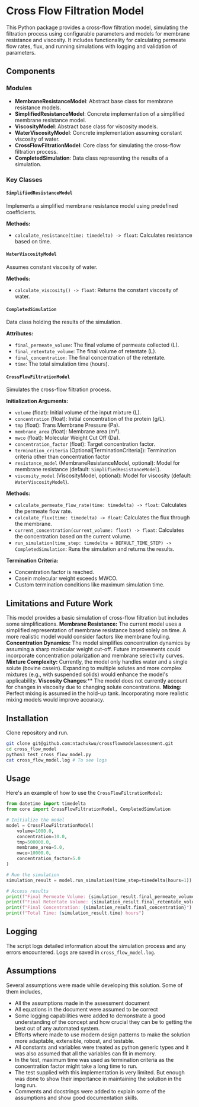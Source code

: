 # Cross Flow Filtration Model

This Python package provides a cross-flow filtration model, simulating the filtration process using configurable parameters and models for membrane resistance and viscosity. It includes functionality for calculating permeate flow rates, flux, and running simulations with logging and validation of parameters. 

## Components

### Modules

- **MembraneResistanceModel**: Abstract base class for membrane resistance models.
- **SimplifiedResistanceModel**: Concrete implementation of a simplified membrane resistance model.
- **ViscosityModel**: Abstract base class for viscosity models.
- **WaterViscosityModel**: Concrete implementation assuming constant viscosity of water.
- **CrossFlowFiltrationModel**: Core class for simulating the cross-flow filtration process.
- **CompletedSimulation**: Data class representing the results of a simulation.

### Key Classes


#### `SimplifiedResistanceModel`
Implements a simplified membrane resistance model using predefined coefficients.

**Methods:**
- `calculate_resistance(time: timedelta) -> float`: Calculates resistance based on time.

#### `WaterViscosityModel`
Assumes constant viscosity of water.

**Methods:**
- `calculate_viscosity() -> float`: Returns the constant viscosity of water.

#### `CompletedSimulation`
Data class holding the results of the simulation.

**Attributes:**
- `final_permeate_volume`: The final volume of permeate collected (L).
- `final_retentate_volume`: The final volume of retentate (L).
- `final_concentration`: The final concentration of the retentate.
- `time`: The total simulation time (hours).

#### `CrossFlowFiltrationModel`
Simulates the cross-flow filtration process.

**Initialization Arguments:**
- `volume` (float): Initial volume of the input mixture (L).
- `concentration` (float): Initial concentration of the protein (g/L).
- `tmp` (float): Trans Membrane Pressure (Pa).
- `membrane_area` (float): Membrane area (m²).
- `mwco` (float): Molecular Weight Cut Off (Da).
- `concentration_factor` (float): Target concentration factor.
- `termination_criteria` (Optional[TerminationCriteria]): Termination criteria other than concentration factor
- `resistance_model` (MembraneResistanceModel, optional): Model for membrane resistance (default: `SimplifiedResistanceModel`).
- `viscosity_model` (ViscosityModel, optional): Model for viscosity (default: `WaterViscosityModel`).

**Methods:**
- `calculate_permeate_flow_rate(time: timedelta) -> float`: Calculates the permeate flow rate.
- `calculate_flux(time: timedelta) -> float`: Calculates the flux through the membrane.
- `current_concentration(current_volume: float) -> float`: Calculates the concentration based on the current volume.
- `run_simulation(time_step: timedelta = DEFAULT_TIME_STEP) -> CompletedSimulation`: Runs the simulation and returns the results.

**Termination Criteria:**
- Concentration factor is reached.
- Casein molecular weight exceeds MWCO.
- Custom termination conditions like maximum simulation time.

## Limitations and Future Work
This model provides a basic simulation of cross-flow filtration but includes some simplifications.
**Membrane Resistance:** The current model uses a simplified representation of membrane resistance based solely on time. A more realistic model would consider factors like membrane fouling.
**Concentration Dynamics:** The model simplifies concentration dynamics by assuming a sharp molecular weight cut-off. Future improvements could incorporate concentration polarization and membrane selectivity curves.
**Mixture Complexity:** Currently, the model only handles water and a single solute (bovine casein). Expanding to multiple solutes and more complex mixtures (e.g., with suspended solids) would enhance the model's applicability.
**Viscosity Changes**:** The model does not currently account for changes in viscosity due to changing solute concentrations.
**Mixing:** Perfect mixing is assumed in the hold-up tank. Incorporating more realistic mixing models would improve accuracy.

## Installation

Clone repository and run.

```bash
git clone git@github.com:ntachukwu/crossflowmodelassessment.git
cd cross_flow_model
python3 test_cross_flow_model.py
cat cross_flow_model.log # To see logs
```

## Usage

Here's an example of how to use the `CrossFlowFiltrationModel`:

```python
from datetime import timedelta
from core import CrossFlowFiltrationModel, CompletedSimulation

# Initialize the model
model = CrossFlowFiltrationModel(
    volume=1000.0,
    concentration=10.0,
    tmp=500000.0,
    membrane_area=5.0,
    mwco=10000.0,
    concentration_factor=5.0
)

# Run the simulation
simulation_result = model.run_simulation(time_step=timedelta(hours=1))

# Access results
print(f"Final Permeate Volume: {simulation_result.final_permeate_volume} L")
print(f"Final Retentate Volume: {simulation_result.final_retentate_volume} L")
print(f"Final Concentration: {simulation_result.final_concentration}")
print(f"Total Time: {simulation_result.time} hours")
```

## Logging

The script logs detailed information about the simulation process and any errors encountered. Logs are saved in `cross_flow_model.log`.

## Assumptions

Several assumptions were made while developing this solution. Some of them includes,
- All the assumptions made in the assessment document
- All equations in the document were assumed to be correct
- Some logging capabilities were added to demonstrate a good understanding of the concept and how crucial they can be to getting the best out of any automated system.
- Efforts where made to use modern design patterns to make the solution more adaptable, extensible, robost, and testable.
- All constants and variables were treated as python generic types and it was also assumed that all the variables can fit in memory.
- In the test, maximum time was used as termination criteria as the concentration factor might take a long time to run. 
- The test supplied with this implementation is very limited. But enough was done to show their importance in maintaining the solution in the long run.
- Comments and docstrings were added to explain some of the assumptions and show good documentation skills.
